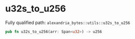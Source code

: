 # u32s_to_u256

Fully qualified path: `alexandria_bytes::utils::u32s_to_u256`

```rust
pub fn u32s_to_u256(arr: Span<u32>) -> u256
```

